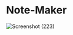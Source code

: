 # Note-Maker

![Screenshot (223)](https://github.com/Priyanshi0912/Note-Maker/assets/101731203/e6f365e0-5451-4737-b1d4-b43cdf8a7870)
